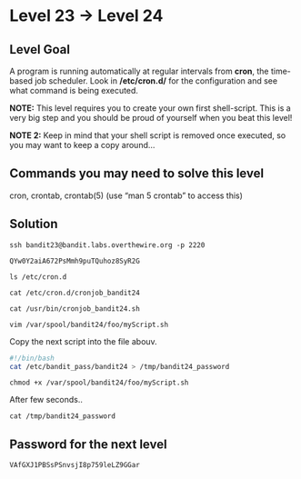 # Level 23 → Level 24

## Level Goal
A program is running automatically at regular intervals from **cron**, the time-based job scheduler. Look in **/etc/cron.d/** for the configuration and see what command is being executed.

**NOTE:** This level requires you to create your own first shell-script. This is a very big step and you should be proud of yourself when you beat this level!

**NOTE 2:** Keep in mind that your shell script is removed once executed, so you may want to keep a copy around…

## Commands you may need to solve this level
cron, crontab, crontab(5) (use “man 5 crontab” to access this)

## Solution
```
ssh bandit23@bandit.labs.overthewire.org -p 2220
```
```
QYw0Y2aiA672PsMmh9puTQuhoz8SyR2G
```
```
ls /etc/cron.d
```
```
cat /etc/cron.d/cronjob_bandit24
```
```
cat /usr/bin/cronjob_bandit24.sh
```
```
vim /var/spool/bandit24/foo/myScript.sh
```
Copy the next script into the file abouv.
```sh
#!/bin/bash
cat /etc/bandit_pass/bandit24 > /tmp/bandit24_password
```
```
chmod +x /var/spool/bandit24/foo/myScript.sh
```
After few seconds..
```
cat /tmp/bandit24_password
```

## Password for the next level
```
VAfGXJ1PBSsPSnvsjI8p759leLZ9GGar
```

